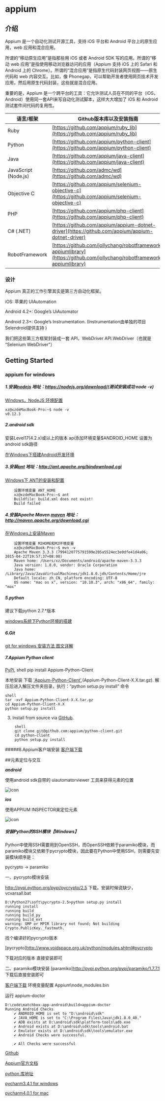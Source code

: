 # appium

## 介绍

Appium 是一个自动化测试开源工具，支持 iOS 平台和 Android 平台上的原生应用，web 应用和混合应用。

所谓的“移动原生应用”是指那些用 iOS 或者 Android SDK 写的应用。所谓的“移动 web 应用”是指使用移动浏览器访问的应用（Appium 支持 iOS 上的 Safari 和 Android 上的 Chrome）。所谓的“混合应用”是指原生代码封装网页视图——原生代码和 web 内容交互。比如，像 Phonegap，可以帮助开发者使用网页技术开发应用，然后用原生代码封装，这些就是混合应用。

重要的是，Appium 是一个跨平台的工具：它允许测试人员在不同的平台（iOS，Android）使用同一套API来写自动化测试脚本，这样大大增加了 iOS 和 Android 测试套件间代码的复用性。

语言/框架 | Github版本库以及安装指南 |
----- | ----- |
Ruby | [https://github.com/appium/ruby_lib](https://github.com/appium/ruby_lib)
Python | [https://github.com/appium/python-client](https://github.com/appium/python-client)
Java | [https://github.com/appium/java-client](https://github.com/appium/java-client)
JavaScript (Node.js) | [https://github.com/admc/wd](https://github.com/admc/wd)
Objective C | [https://github.com/appium/selenium-objective-c](https://github.com/appium/selenium-objective-c)
PHP | [https://github.com/appium/php-client](https://github.com/appium/php-client)
C# (.NET) | [https://github.com/appium/appium-dotnet-driver](https://github.com/appium/appium-dotnet-driver)
RobotFramework | [https://github.com/jollychang/robotframework-appiumlibrary](https://github.com/jollychang/robotframework-appiumlibrary)

### 设计

Appium 真正的工作引擎其实是第三方自动化框架。

iOS: 苹果的 UIAutomation

Android 4.2+: Google’s UiAutomator

Android 2.3+: Google’s Instrumentation. (Instrumentation由单独的项目Selendroid提供支持 )

我们把这些第三方框架封装成一套 API，WebDriver API.WebDriver（也就是 “Selenium WebDriver"）

## Getting Started

### appium for windows

##### 1.安装[nodejs](https://nodejs.org/download/)  地址：<https://nodejs.org/download/>(测试安装成功 node -v)

[Windows，NodeJS 环境配置](<http://willerce.com/post/windows-install-nodejs-and-npm/>)
    
    xz@xzdeMacBook-Pro:~$ node -v
	v0.12.3

##### 2.android sdk 
安装Level17(4.2.x)或以上的版本 api添加环境变量$ANDROID_HOME 设置为android sdk路径

[在Windows下搭建Android开发环境](<http://jingyan.baidu.com/article/bea41d437a41b6b4c51be6c1.html>)

##### 3.安装[ant](http://ant.apache.org/bindownload.cgi) 地址：<http://ant.apache.org/bindownload.cgi>

[Windows下 ANT的安装和配置](<http://blog.csdn.net/chow__zh/article/details/8362835>)

```
	设置环境变量 ANT_HOME
    xz@xzdeMacBook-Pro:~$ ant
	Buildfile: build.xml does not exist!
	Build failed
```

##### 4.安装Apache Maven [maven](http://maven.apache.org/download.cgi) 地址：<http://maven.apache.org/download.cgi>
[在Windows上安装Maven](<http://jingyan.baidu.com/article/1709ad808ad49f4634c4f00d.html>)

```
	设置环境变量 M2HOME和M2环境变量
 	xz@xzdeMacBook-Pro:~$ mvn -v
	Apache Maven 3.3.3 (7994120775791599e205a5524ec3e0dfe41d4a06; 	2015-04-22T19:57:37+08:00)
	Maven home: /Users/xz/Documents/android/apache-maven-3.3.3
	Java version: 1.8.0, vendor: Oracle Corporation
	Java home: /Library/Java/JavaVirtualMachines/jdk1.8.0.jdk/Contents/Home/jre
	Default locale: zh_CN, platform encoding: UTF-8
	OS name: "mac os x", version: "10.10.3", arch: "x86_64", family: "mac"
```

##### 5.python  

建议下载python 2.7.*版本

[windows系统下Python环境的搭建](<http://www.cnblogs.com/windinsky/archive/2012/09/20/2695520.html>)

##### 6.Git

[git for windows 安装方法 图文详解](<http://blog.csdn.net/wfdtxz/article/details/7908832>)

##### 7.Appium Python client

[PyPi](https://pypi.python.org/pypi), 
    shell
   	pip install Appium-Python-Client
    
本地安装 下载 ['Appium-Python-Client'](https://pypi.python.org/pypi/Appium-Python-Client),(Appium-Python-Client-X.X.tar.gz).
解压后进入解压文件夹目录，执行：“python setup.py install” 命令

    shell
    tar -xvf Appium-Python-Client-X.X.tar.gz
    cd Appium-Python-Client-X.X
    python setup.py install
    

3. Install from source via [GitHub](https://github.com/appium/python-client).

		shell
    	git clone git@github.com:appium/python-client.git
    	cd python-client
    	python setup.py install
    

#####8.Appium客户端安装
[客户端下载](<http://pan.baidu.com/s/1jGvAISu>)


    
##元素定位与交互

***android***

使用android sdk自带的 uiautomatorviewer 工具来获得元素的位置

![icon](viewer_android.png)

***ios***

使用APPIUM INSPECTOR来定位元素

![icon](viewer_ios.png)



##### 安装Python的SSH模块【Windows】

Python中使用SSH需要用到OpenSSH，而OpenSSH依赖于paramiko模块，而paramiko模块又依赖于pycrypto模块，因此要在Python中使用SSH，则需要先安装模块顺序是：

pycrypto -> paramiko

一、pycrypto模块安装

<http://pypi.python.org/pypi/pycrypto/2.5> 下载，安装时候说缺少，vcvarsall.bat

	D:\Python27\soft\pycrypto-2.5>python setup.py install
	running install
	running build
	running build_py
	running build_ext
	warning: GMP or MPIR library not found; Not building Crypto.PublicKey._fastmath.
	
找个编译好的pycrypto版本 

[pycrypto]<http://www.voidspace.org.uk/python/modules.shtml#pycrypto>
 
下载对应的版本 直接安装即可

二、paramiko模块安装
[paramiko]<http://pypi.python.org/pypi/paramiko/1.7.7.1> 下载后直接安装即可


[客户端下载](<http://pan.baidu.com/s/1jGvAISu>) 
环境变量配置 Appium\node_modules\.bin

运行 appium-doctor

	D:\code\matchbox-app-android\build>appium-doctor
	Running Android Checks
		✔ ANDROID_HOME is set to "D:\android\sdk"
		✔ JAVA_HOME is set to "C:\Program Files\Java\jdk1.8.0_40."
		✔ ADB exists at D:\android\sdk\platform-tools\adb.exe
		✔ Android exists at D:\android\sdk\tools\android.bat
		✔ Emulator exists at D:\android\sdk\tools\emulator.exe
		✔ Android Checks were successful.

		✔ All Checks were successful

[Github](https://github.com/appium)

[Appium官方文档](<https://github.com/appium/appium/tree/master/docs/cn>)

[python 库地址](<https://github.com/appium/python-client>)

[pycharm3.4.1 for windows](<http://www.newasp.net/soft/67094.html>)

[pycharm4.0.1 for mac](<http://soft.macx.cn/4546.htm>)